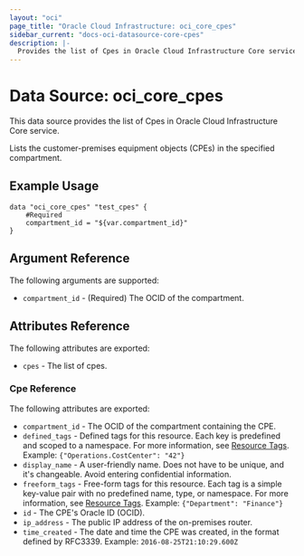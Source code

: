 ```yaml
---
layout: "oci"
page_title: "Oracle Cloud Infrastructure: oci_core_cpes"
sidebar_current: "docs-oci-datasource-core-cpes"
description: |-
  Provides the list of Cpes in Oracle Cloud Infrastructure Core service
---
```


# Data Source: oci_core_cpes
This data source provides the list of Cpes in Oracle Cloud Infrastructure Core service.

Lists the customer-premises equipment objects (CPEs) in the specified compartment.


## Example Usage

```hcl
data "oci_core_cpes" "test_cpes" {
	#Required
	compartment_id = "${var.compartment_id}"
}
```

## Argument Reference

The following arguments are supported:

* `compartment_id` - (Required) The OCID of the compartment.


## Attributes Reference

The following attributes are exported:

* `cpes` - The list of cpes.

### Cpe Reference

The following attributes are exported:

* `compartment_id` - The OCID of the compartment containing the CPE.
* `defined_tags` - Defined tags for this resource. Each key is predefined and scoped to a namespace. For more information, see [Resource Tags](https://docs.cloud.oracle.com/iaas/Content/General/Concepts/resourcetags.htm).  Example: `{"Operations.CostCenter": "42"}` 
* `display_name` - A user-friendly name. Does not have to be unique, and it's changeable. Avoid entering confidential information. 
* `freeform_tags` - Free-form tags for this resource. Each tag is a simple key-value pair with no predefined name, type, or namespace. For more information, see [Resource Tags](https://docs.cloud.oracle.com/iaas/Content/General/Concepts/resourcetags.htm).  Example: `{"Department": "Finance"}` 
* `id` - The CPE's Oracle ID (OCID).
* `ip_address` - The public IP address of the on-premises router.
* `time_created` - The date and time the CPE was created, in the format defined by RFC3339.  Example: `2016-08-25T21:10:29.600Z` 

